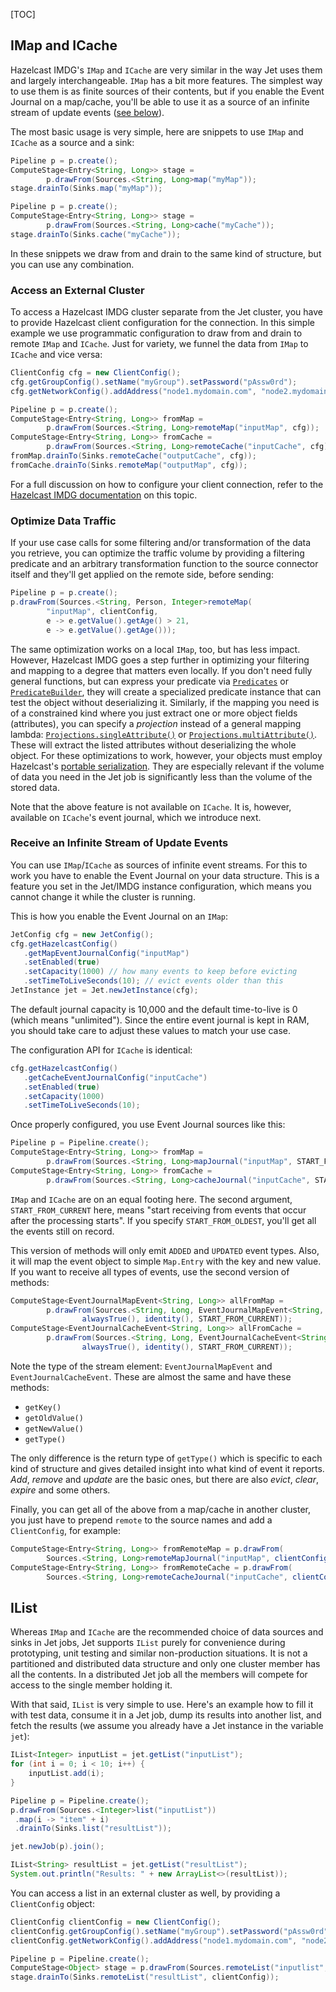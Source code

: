 [TOC]

## IMap and ICache

Hazelcast IMDG's `IMap` and `ICache` are very similar in the way Jet
uses them and largely interchangeable. `IMap` has a bit more features.
The simplest way to use them is as finite sources of their contents, but
if you enable the Event Journal on a map/cache, you'll be able to use
it as a source of an infinite stream of update events
([see below](#page_Receive+an+Infinite+Stream+of+Update+Events)).

The most basic usage is very simple, here are snippets to use `IMap`
and `ICache` as a source and a sink:

```java
Pipeline p = p.create();
ComputeStage<Entry<String, Long>> stage =
        p.drawFrom(Sources.<String, Long>map("myMap"));
stage.drainTo(Sinks.map("myMap"));
```

```java
Pipeline p = p.create();
ComputeStage<Entry<String, Long>> stage =
        p.drawFrom(Sources.<String, Long>cache("myCache"));
stage.drainTo(Sinks.cache("myCache"));
```

In these snippets we draw from and drain to the same kind of structure,
but you can use any combination.

### Access an External Cluster

To access a Hazelcast IMDG cluster separate from the Jet cluster, you
have to provide Hazelcast client configuration for the connection. In
this simple example we use programmatic configuration to draw from and
drain to remote `IMap` and `ICache`. Just for variety, we funnel the
data from `IMap` to `ICache` and vice versa:

```java
ClientConfig cfg = new ClientConfig();
cfg.getGroupConfig().setName("myGroup").setPassword("pAssw0rd");
cfg.getNetworkConfig().addAddress("node1.mydomain.com", "node2.mydomain.com");

Pipeline p = p.create();
ComputeStage<Entry<String, Long>> fromMap =
        p.drawFrom(Sources.<String, Long>remoteMap("inputMap", cfg));
ComputeStage<Entry<String, Long>> fromCache =
        p.drawFrom(Sources.<String, Long>remoteCache("inputCache", cfg));
fromMap.drainTo(Sinks.remoteCache("outputCache", cfg));
fromCache.drainTo(Sinks.remoteMap("outputMap", cfg));
```

For a full discussion on how to configure your client connection, refer
to the
[Hazelcast IMDG documentation](http://docs.hazelcast.org/docs/3.9/manual/html-single/index.html#configuring-java-client)
on this topic.

### Optimize Data Traffic

If your use case calls for some filtering and/or transformation of the
data you retrieve, you can optimize the traffic volume by providing a
filtering predicate and an arbitrary transformation function to the
source connector itself and they'll get applied on the remote side,
before sending:

```java
Pipeline p = p.create();
p.drawFrom(Sources.<String, Person, Integer>remoteMap(
        "inputMap", clientConfig,
        e -> e.getValue().getAge() > 21,
        e -> e.getValue().getAge()));
```

The same optimization works on a local `IMap`, too, but has less impact.
However, Hazelcast IMDG goes a step further in optimizing your filtering
and mapping to a degree that matters even locally. If you don't need
fully general functions, but can express your predicate via
[`Predicates`](http://docs.hazelcast.org/docs/latest/javadoc/com/hazelcast/query/Predicates.html)
or
[`PredicateBuilder`](http://docs.hazelcast.org/docs/latest/javadoc/com/hazelcast/query/PredicateBuilder.html),
they will create a specialized predicate instance that can test the
object without deserializing it. Similarly, if the mapping you need is
of a constrained kind where you just extract one or more object fields
(attributes), you can specify a _projection_ instead of a general
mapping lambda:
[`Projections.singleAttribute()`](http://docs.hazelcast.org/docs/latest/javadoc/com/hazelcast/projection/Projections.html#singleAttribute-java.lang.String-)
or [
`Projections.multiAttribute()`](http://docs.hazelcast.org/docs/latest/javadoc/com/hazelcast/projection/Projections.html#multiAttribute-java.lang.String...-).
These will extract the listed attributes without deserializing the whole
object. For these optimizations to work, however, your objects must
employ Hazelcast's [portable serialization](http://docs.hazelcast.org/docs/3.9/manual/html-single/index.html#implementing-portable-serialization).
They are especially relevant if the volume of data you need in the Jet
job is significantly less than the volume of the stored data.

Note that the above feature is not available on `ICache`. It is,
however, available on `ICache`'s event journal, which we introduce next.

### Receive an Infinite Stream of Update Events

You can use `IMap`/`ICache` as sources of infinite event streams. For
this to work you have to enable the Event Journal on your data
structure. This is a feature you set in the Jet/IMDG instance
configuration, which means you cannot change it while the cluster is
running.

This is how you enable the Event Journal on an `IMap`:

```java
JetConfig cfg = new JetConfig();
cfg.getHazelcastConfig()
   .getMapEventJournalConfig("inputMap")
   .setEnabled(true)
   .setCapacity(1000) // how many events to keep before evicting
   .setTimeToLiveSeconds(10); // evict events older than this
JetInstance jet = Jet.newJetInstance(cfg);
```

The default journal capacity is 10,000 and the default time-to-live is 0
(which means "unlimited"). Since the entire event journal is kept in
RAM, you should take care to adjust these values to match your use case.

The configuration API for `ICache` is identical:

```java
cfg.getHazelcastConfig()
   .getCacheEventJournalConfig("inputCache")
   .setEnabled(true)
   .setCapacity(1000)
   .setTimeToLiveSeconds(10);
```

Once properly configured, you use Event Journal sources like this:

```java
Pipeline p = Pipeline.create();
ComputeStage<Entry<String, Long>> fromMap =
        p.drawFrom(Sources.<String, Long>mapJournal("inputMap", START_FROM_CURRENT));
ComputeStage<Entry<String, Long>> fromCache =
        p.drawFrom(Sources.<String, Long>cacheJournal("inputCache", START_FROM_CURRENT));
```

`IMap` and `ICache` are on an equal footing here. The second argument, 
`START_FROM_CURRENT` here, means "start receiving from events that occur 
after the processing starts". If you specify `START_FROM_OLDEST`, you'll 
get all the events still on record.

This version of methods will only emit `ADDED` and `UPDATED` event 
types. Also, it will map the event object to simple `Map.Entry` with the 
key and new value. If you want to receive all types of events, use the 
second version of methods:

```java
ComputeStage<EventJournalMapEvent<String, Long>> allFromMap =
        p.drawFrom(Sources.<String, Long, EventJournalMapEvent<String, Long>>mapJournal("inputMap",
                alwaysTrue(), identity(), START_FROM_CURRENT));
ComputeStage<EventJournalCacheEvent<String, Long>> allFromCache =
        p.drawFrom(Sources.<String, Long, EventJournalCacheEvent<String, Long>>cacheJournal("inputCache",
                alwaysTrue(), identity(), START_FROM_CURRENT));
```

Note the type of the stream element: `EventJournalMapEvent` and
`EventJournalCacheEvent`. These are almost the same and have these
methods:

- `getKey()`
- `getOldValue()`
- `getNewValue()`
- `getType()`

The only difference is the return type of `getType()` which is specific
to each kind of structure and gives detailed insight into what kind of
event it reports. _Add_, _remove_ and _update_ are the basic ones, but
there are also _evict_, _clear_, _expire_ and some others. 

Finally, you can get all of the above from a map/cache in another 
cluster, you just have to prepend `remote` to the source names and add a 
`ClientConfig`, for example:

```java
ComputeStage<Entry<String, Long>> fromRemoteMap = p.drawFrom(
        Sources.<String, Long>remoteMapJournal("inputMap", clientConfig(), START_FROM_CURRENT));
ComputeStage<Entry<String, Long>> fromRemoteCache = p.drawFrom(
        Sources.<String, Long>remoteCacheJournal("inputCache", clientConfig(), START_FROM_CURRENT));
```

## IList

Whereas `IMap` and `ICache` are the recommended choice of data sources and sinks in Jet jobs, Jet supports `IList` purely for convenience during prototyping, unit testing and similar non-production situations. It is not a partitioned and distributed data structure and only one cluster member has all the contents. In a distributed Jet job all the members will compete for access to the single member holding it.

With that said, `IList` is very simple to use. Here's an example how to fill it with test data, consume it in a Jet job, dump its results into another list, and fetch the results (we assume you already have a Jet instance in the variable `jet`):

```java
IList<Integer> inputList = jet.getList("inputList");
for (int i = 0; i < 10; i++) {
    inputList.add(i);
}

Pipeline p = Pipeline.create();
p.drawFrom(Sources.<Integer>list("inputList"))
 .map(i -> "item" + i)
 .drainTo(Sinks.list("resultList"));

jet.newJob(p).join();

IList<String> resultList = jet.getList("resultList");
System.out.println("Results: " + new ArrayList<>(resultList));
```

You can access a list in an external cluster as well, by providing a `ClientConfig` object:

```java
ClientConfig clientConfig = new ClientConfig();
clientConfig.getGroupConfig().setName("myGroup").setPassword("pAssw0rd");
clientConfig.getNetworkConfig().addAddress("node1.mydomain.com", "node2.mydomain.com");

Pipeline p = Pipeline.create();
ComputeStage<Object> stage = p.drawFrom(Sources.remoteList("inputlist", clientConfig));
stage.drainTo(Sinks.remoteList("resultList", clientConfig));
```
